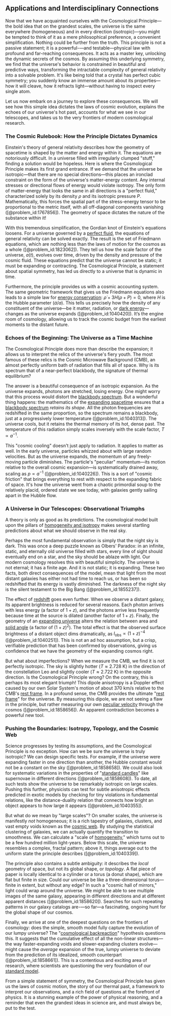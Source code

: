 ## Applications and Interdisciplinary Connections

Now that we have acquainted ourselves with the Cosmological Principle—the bold idea that on the grandest scales, the universe is the same everywhere (homogeneous) and in every direction (isotropic)—you might be tempted to think of it as a mere philosophical preference, a convenient simplification. Nothing could be further from the truth. This principle is not a passive statement; it is a powerful-—and testable—physical law with profound and far-reaching consequences. It acts as a master key, unlocking the dynamic secrets of the cosmos. By assuming this underlying symmetry, we find that the universe's behavior is constrained in beautiful and predictive ways, transforming the intractable complexity of general relativity into a solvable problem. It's like being told that a crystal has perfect cubic symmetry; you suddenly know an immense amount about its properties—how it will cleave, how it refracts light—without having to inspect every single atom.

Let us now embark on a journey to explore these consequences. We will see how this simple idea dictates the laws of cosmic evolution, explains the echoes of our universe's hot past, accounts for what we see in our telescopes, and takes us to the very frontiers of modern cosmological research.

### The Cosmic Rulebook: How the Principle Dictates Dynamics

Einstein's theory of general relativity describes how the geometry of spacetime is shaped by the matter and energy within it. The equations are notoriously difficult. In a universe filled with irregularly clumped "stuff," finding a solution would be hopeless. Here is where the Cosmological Principle makes its first grand entrance. If we demand that the universe be isotropic—that there are no special directions—this places an ironclad constraint on the form of the universe's matter-energy content. Any internal stresses or directional flows of energy would violate isotropy. The only form of matter-energy that looks the same in all directions is a "perfect fluid," characterized solely by its density $\rho$ and its isotropic pressure $P$. Mathematically, this forces the spatial part of the stress-energy tensor to be proportional to the metric itself, with all off-diagonal components vanishing ([@problem_id:1767856]). The geometry of space dictates the nature of the substance within it!

With this tremendous simplification, the Gordian knot of Einstein's equations loosens. For a universe governed by a [perfect fluid](@article_id:161415), the equations of general relativity can be solved exactly. The result is the set of Friedmann equations, which are nothing less than the laws of motion for the cosmos as a whole ([@problem_id:1823062]). They tell us how the scale factor of the universe, $a(t)$, evolves over time, driven by the density and pressure of the cosmic fluid. These equations predict that the universe cannot be static; it must be expanding or contracting. The Cosmological Principle, a statement about spatial symmetry, has led us directly to a universe that is dynamic in time.

Furthermore, the principle provides us with a cosmic accounting system. The same geometric framework that gives us the Friedmann equations also leads to a simple law for [energy conservation](@article_id:146481): $\dot{\rho} + 3H(\rho+P) = 0$, where $H$ is the Hubble parameter ($\dot{a}/a$). This tells us precisely how the density of any constituent of the universe—be it matter, radiation, or [dark energy](@article_id:160629)—changes as the universe expands ([@problem_id:1040420]). It’s the engine room of cosmology, allowing us to track the cosmic budget from the earliest moments to the distant future.

### Echoes of the Beginning: The Universe as a Time Machine

The Cosmological Principle does more than describe the expansion; it allows us to interpret the relics of the universe's fiery youth. The most famous of these relics is the Cosmic Microwave Background (CMB), an almost perfectly uniform bath of radiation that fills all of space. Why is its spectrum that of a near-perfect blackbody, the signature of thermal equilibrium?

The answer is a beautiful consequence of an isotropic expansion. As the universe expands, photons are stretched, losing energy. One might worry that this process would distort the [blackbody spectrum](@article_id:158080). But a wonderful thing happens: the mathematics of the [expanding spacetime](@article_id:160895) ensures that a [blackbody spectrum](@article_id:158080) *retains its shape*. All the photon frequencies are redshifted in the same proportion, so the spectrum remains a blackbody, just at a progressively lower temperature ([@problem_id:1040313]). The universe cools, but it retains the thermal memory of its hot, dense past. The temperature of this radiation simply scales inversely with the scale factor, $T \propto a^{-1}$.

This "cosmic cooling" doesn't just apply to radiation. It applies to matter as well. In the early universe, particles whizzed about with large random velocities. But as the universe expands, the momentum of any freely-moving particle diminishes. The particle's "peculiar" momentum—its motion relative to the overall cosmic expansion—is systematically drained away, scaling as $p \propto a^{-1}$ ([@problem_id:1040226]). This is a sort of "cosmic friction" that brings everything to rest with respect to the expanding fabric of space. It's how the universe went from a chaotic primordial soup to the relatively placid, ordered state we see today, with galaxies gently sailing apart in the Hubble flow.

### A Universe in Our Telescopes: Observational Triumphs

A theory is only as good as its predictions. The cosmological model built upon the pillars of [homogeneity and isotropy](@article_id:157842) makes several startling predictions about what we should observe in the real sky.

Perhaps the most fundamental observation is simply that the night sky is dark. This was once a deep puzzle known as Olbers' Paradox: in an infinite, static, and eternally old universe filled with stars, every line of sight should eventually end on a star, and the sky should be ablaze with light. Our modern cosmology resolves this with beautiful simplicity. The universe is not eternal; it has a finite age. And it is not static; it is expanding. These two facts, both direct consequences of the model, mean that light from the most distant galaxies has either not had time to reach us, or has been so redshifted that its energy is vastly diminished. The darkness of the night sky is the silent testament to the Big Bang ([@problem_id:1855237]).

The effect of [redshift](@article_id:159451) goes even further. When we observe a distant galaxy, its apparent brightness is reduced for several reasons. Each photon arrives with less energy (a factor of $1+z$), and the photons arrive less frequently because time at the source is dilated (another factor of $1+z$). Finally, the geometry of an [expanding universe](@article_id:160948) alters the relation between area and [solid angle](@article_id:154262) (a factor of $(1+z)^2$). The total effect is that the observed surface brightness of a distant object dims dramatically, as $I_{\text{obs}} \propto (1+z)^{-4}$ ([@problem_id:1040251]). This is not an ad hoc assumption, but a crisp, verifiable prediction that has been confirmed by observations, giving us confidence that we have the geometry of the expanding cosmos right.

But what about imperfections? When we measure the CMB, we find it is not perfectly isotropic. The sky is slightly hotter ($T \approx 2.728$ K) in the direction of the constellation Leo and slightly cooler ($T \approx 2.722$ K) in the opposite direction. Is the Cosmological Principle wrong? On the contrary, this is perhaps its most elegant triumph! This dipole anisotropy is a Doppler effect caused by our own Solar System's motion of about 370 km/s relative to the CMB's [rest frame](@article_id:262209). In a profound sense, the CMB provides the ultimate "[rest frame](@article_id:262209)" for the universe. By measuring this dipole, we are not seeing a flaw in the principle, but rather measuring our own [peculiar velocity](@article_id:157470) through the cosmos ([@problem_id:1858656]). An apparent contradiction becomes a powerful new tool.

### Pushing the Boundaries: Isotropy, Topology, and the Cosmic Web

Science progresses by testing its assumptions, and the Cosmological Principle is no exception. How can we be sure the universe is truly isotropic? We can design specific tests. For example, if the universe were expanding faster in one direction than another, the Hubble constant would not be a constant on the sky ([@problem_id:1858658]). We could also look for systematic variations in the properties of "[standard candles](@article_id:157615)" like supernovae in different directions ([@problem_id:1858608]). To date, all such tests show the universe to be remarkably isotropic on large scales. Pushing this further, physicists can test for subtle anisotropic effects predicted in exotic models by checking for tiny violations in fundamental relations, like the distance-duality relation that connects how bright an object appears to how large it appears ([@problem_id:1040355]).

But what do we mean by "large scales"? On smaller scales, the universe is manifestly *not* homogeneous; it is a rich tapestry of galaxies, clusters, and vast empty voids known as the [cosmic web](@article_id:161548). By studying the statistical clustering of galaxies, we can actually quantify the transition to smoothness. We can calculate a "scale of [homogeneity](@article_id:152118)," which turns out to be a few hundred million light-years. Below this scale, the universe resembles a complex, fractal pattern; above it, things average out to the uniform state the principle describes ([@problem_id:1040339]).

The principle also contains a subtle ambiguity: it describes the *local* geometry of space, but not its global shape, or *topology*. A flat piece of paper is locally identical to a cylinder or a torus (a donut shape), which are flat but finite in size. Could our universe be like a three-dimensional torus—finite in extent, but without any edge? In such a "cosmic hall of mirrors," light could wrap around the universe. We might be able to see multiple images of the same galaxy, appearing in different directions and at different apparent distances ([@problem_id:1858620]). Searches for such repeating patterns in our galaxy catalogs are-—so far—a fascinating, ongoing hunt for the global shape of our cosmos.

Finally, we arrive at one of the deepest questions on the frontiers of cosmology: does the simple, smooth model fully capture the evolution of our lumpy universe? The "[cosmological backreaction](@article_id:157242)" hypothesis questions this. It suggests that the cumulative effect of all the non-linear structures—the way faster-expanding voids and slower-expanding clusters evolve—might cause the *average* expansion of the true, lumpy universe to deviate from the prediction of its idealized, smooth counterpart ([@problem_id:1858661]). This is a contentious and exciting area of research, where scientists are questioning the very foundation of our [standard model](@article_id:136930).

From a simple statement of symmetry, the Cosmological Principle has given us the laws of cosmic motion, the story of our thermal past, a framework to interpret our observations, and a rich field of questions at the forefront of physics. It is a stunning example of the power of physical reasoning, and a reminder that even the grandest ideas in science are, and must always be, put to the test.
